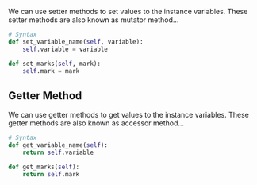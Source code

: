 We can use setter methods to set values to the instance variables. These setter
methods are also known as mutator method...

```py
# Syntax
def set_variable_name(self, variable):
	self.variable = variable
```

```py
def set_marks(self, mark):
	self.mark = mark
```

## Getter Method

We can use getter methods to get values to the instance variables. These getter
methods are also known as accessor method...

```py
# Syntax
def get_variable_name(self):
	return self.variable
```

```py
def get_marks(self):
	return self.mark
```